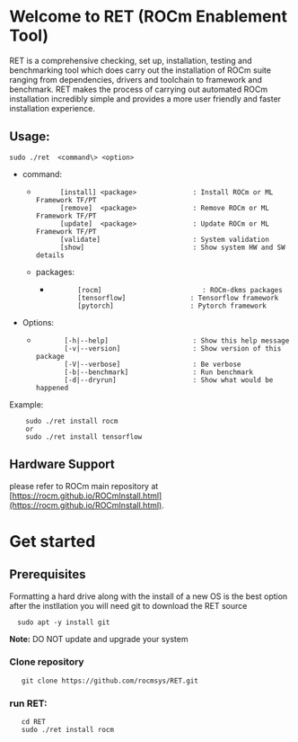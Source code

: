 # Welcome to RET (ROCm Enablement Tool)

RET is a comprehensive checking, set up, installation, testing and benchmarking tool which does carry out the installation of ROCm suite ranging from dependencies, drivers and toolchain to framework and benchmark. 
RET makes the process of carrying out automated ROCm installation incredibly simple and provides a more user friendly and faster installation experience. 

## Usage: 
```
sudo ./ret  <command\> <option>
```
* command:
  *           [install] <package>              : Install ROCm or ML Framework TF/PT
              [remove]  <package>              : Remove ROCm or ML Framework TF/PT
              [update]  <package>              : Update ROCm or ML Framework TF/PT
              [validate]                       : System validation
              [show]                           : Show system HW and SW details

   * packages:
     *            [rocm]                         : ROCm-dkms packages
                  [tensorflow]                : Tensorflow framework
                  [pytorch]                   : Pytorch framework

* Options:
  *            [-h|--help]                     : Show this help message
               [-v|--version]                  : Show version of this package
               [-V|--verbose]                  : Be verbose
               [-b|--benchmark]                : Run benchmark
               [-d|--dryrun]                   : Show what would be happened
Example:
```
    sudo ./ret install rocm
    or 
    sudo ./ret install tensorflow
```

## Hardware Support
please refer to ROCm main repository
at [https://rocm.github.io/ROCmInstall.html](https://rocm.github.io/ROCmInstall.html).

# Get started

## Prerequisites
Formatting a hard drive along with the install of a new OS is the best option
after the instllation you will need git to download the RET source
```
  sudo apt -y install git
```

**Note:** DO NOT update and upgrade your system

### Clone repository
```
   git clone https://github.com/rocmsys/RET.git
```
### run RET:
```
   cd RET
   sudo ./ret install rocm
```

